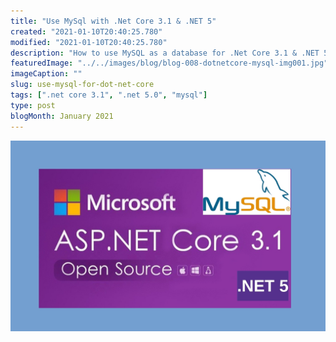 ```yaml
---
title: "Use MySql with .Net Core 3.1 & .NET 5"
created: "2021-01-10T20:40:25.780"
modified: "2021-01-10T20:40:25.780"
description: "How to use MySQL as a database for .Net Core 3.1 & .NET 5 with EF Core 5 (code-first)"
featuredImage: "../../images/blog/blog-008-dotnetcore-mysql-img001.jpg"
imageCaption: ""
slug: use-mysql-for-dot-net-core
tags: [".net core 3.1", ".net 5.0", "mysql"]
type: post
blogMonth: January 2021
---
```


![post image](../../images/blog/blog-008-dotnetcore-mysql-img001.jpg " ")
